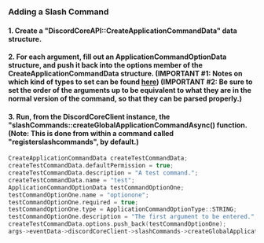 ### **Adding a Slash Command**
#### 1. Create a "DiscordCoreAPI::CreateApplicationCommandData" data structure.
#### 2. For each argument, fill out an ApplicationCommandOptionData structure, and push it back into the options member of the CreateApplicationCommandData structure. (IMPORTANT #1: Notes on which kind of types to set can be found [here](https://discord.com/developers/docs/interactions/slash-commands#subcommands-and-subcommand-groups)) (IMPORTANT #2: Be sure to set the order of the arguments up to be equivalent to what they are in the normal version of the command, so that they can be parsed properly.)
#### 3. Run, from the DiscordCoreClient instance, the "slashCommands::createGlobalApplicationCommandAsync() function. (Note: This is done from within a command called "registerslashcommands", by default.)

```C++
CreateApplicationCommandData createTestCommandData;
createTestCommandData.defaultPermission = true;
createTestCommandData.description = "A test command.";
createTestCommandData.name = "test";
ApplicationCommandOptionData testCommandOptionOne;
testCommandOptionOne.name = "optionone";
testCommandOptionOne.required = true;
testCommandOptionOne.type = ApplicationCommandOptionType::STRING;
testCommandOptionOne.description = "The first argument to be entered.";
createTestCommandData.options.push_back(testCommandOptionOne);
args->eventData->discordCoreClient->slashCommands->createGlobalApplicationCommandAsync(createTestCommandData).get();
```
